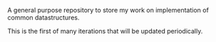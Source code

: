 A general purpose repository to store my work on implementation of common datastructures.

This is the first of many iterations that will be updated periodically.